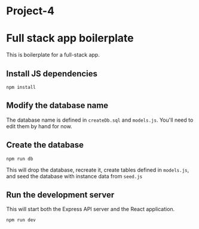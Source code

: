 # Project-4



# Full stack app boilerplate

This is boilerplate for a full-stack app.

## Install JS dependencies

```
npm install
```

## Modify the database name

The database name is defined in `createDb.sql` and `models.js`. You'll need to edit them by hand for now.

## Create the database

```
npm run db
```

This will drop the database, recreate it, create tables defined in `models.js`, and seed the database with instance data from `seed.js`

## Run the development server

This will start both the Express API server and the React application.

```
npm run dev
```